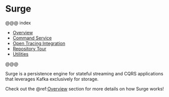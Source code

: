 # Surge

@@@ index

* [Overview](overview.md)
* [Command Service](command-usage.md)
* [Open Tracing Integration](tracing-usage.md)
* [Repository Tour](repository-tour.md)
* [Utilities](utilities.md)

@@@

Surge is a persistence engine for stateful streaming and CQRS applications that leverages Kafka exclusively for storage.

Check out the @ref:[Overview](overview.md) section for more details on how Surge works!
